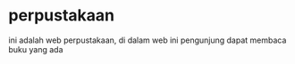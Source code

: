 # perpustakaan
ini adalah web perpustakaan, di dalam web ini pengunjung dapat membaca buku yang ada
